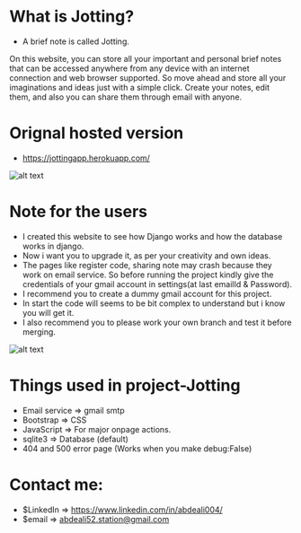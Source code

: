 # What is Jotting?

- A brief note is called Jotting.

On this website, you can store all your important and personal brief notes that can be accessed anywhere from any device with an internet connection and web browser supported. So move ahead and store all your imaginations and ideas just with a simple click. Create your notes, edit them, and also you can share them through email with anyone.

# Orignal hosted version

- https://jottingapp.herokuapp.com/

![alt text](https://github.com/abdeali004/Jotting/tree/master/Project_Images/home.png?raw=true)

# Note for the users

- I created this website to see how Django works and how the database works in django. 
- Now i want you to upgrade it, as per your creativity and own ideas.
- The pages like register code, sharing note may crash because they work on email service.  So before running the project kindly give the credentials of your gmail account in settings(at last emailId & Password).
- I recommend you to create a dummy gmail account for this project.
- In start the code will seems to be bit complex to understand but i know you will get it.
- I also recommend you to please work your own branch and test it before merging.

![alt text](https://github.com/abdeali004/Jotting/tree/master/Project_Images/search.png?raw=true)

# Things used in project-Jotting

- Email service => gmail smtp 
- Bootstrap => CSS
- JavaScript => For major onpage actions.
- sqlite3 => Database (default)
- 404 and 500 error page (Works when you make debug:False)

# Contact me:

- $LinkedIn =>  https://www.linkedin.com/in/abdeali004/ 
- $email =>     abdeali52.station@gmail.com